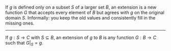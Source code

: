 
If $g$ is defined only on a subset $S$ of a larger set $B$, an extension is a new function $G$ that accepts every element of $B$ but agrees with $g$ on the original domain $S$. Informally: you keep the old values and consistently fill in the missing ones.

---


If $g: S \rightarrow C$ with $S \subseteq B$, an extension of $g$ to $B$ is any function $G: B \rightarrow C$ such that $\left.G\right|_S=g$.